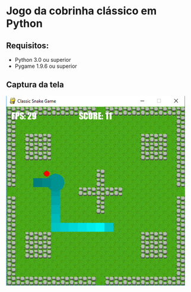 # Jogo da cobrinha clássico em Python
## Requisitos:
  * Python 3.0 ou superior
  * Pygame 1.9.6 ou superior
 ## Captura da tela
  ![captura da tela](screenshot.png)
